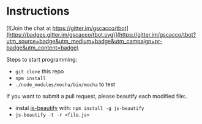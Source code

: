 # Instructions

[![Join the chat at https://gitter.im/gscacco/tbot](https://badges.gitter.im/gscacco/tbot.svg)](https://gitter.im/gscacco/tbot?utm_source=badge&utm_medium=badge&utm_campaign=pr-badge&utm_content=badge)

Steps to start programming:

* `git clone` this repo
* `npm install`
* `./node_modules/mocha/bin/mocha` to test

If you want to submit a pull request, please beautify each modified file:.
* instal [js-beautify] with: `npm install -g js-beautify`
* `js-beautify -t -r <file.js>`

[js-beautify]: <https://www.npmjs.com/package/js-beautify>
